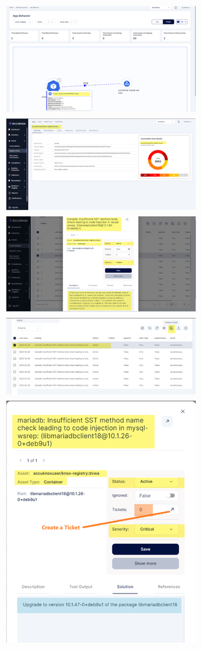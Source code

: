 ![](/use-cases/images/secure-1.png)


![](/use-cases/images/secure-2.png)


![](/use-cases/images/secure-3.png)


![](/use-cases/images/secure-4.png)



![](/use-cases/images/secure-5.png)